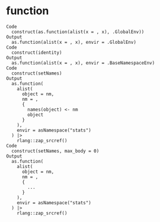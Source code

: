 # function

    Code
      construct(as.function(alist(x = , x), .GlobalEnv))
    Output
      as.function(alist(x = , x), envir = .GlobalEnv)
    Code
      construct(identity)
    Output
      as.function(alist(x = , x), envir = .BaseNamespaceEnv)
    Code
      construct(setNames)
    Output
      as.function(
        alist(
          object = nm,
          nm = ,
          {
            names(object) <- nm
            object
          }
        ),
        envir = asNamespace("stats")
      ) |>
        rlang::zap_srcref()
    Code
      construct(setNames, max_body = 0)
    Output
      as.function(
        alist(
          object = nm,
          nm = ,
          {
            ...
          }
        ),
        envir = asNamespace("stats")
      ) |>
        rlang::zap_srcref()

